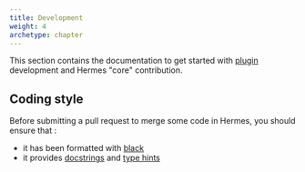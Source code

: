 ```yaml
---
title: Development
weight: 4
archetype: chapter
---
```


This section contains the documentation to get started with [plugin](./plugins/) development and Hermes "core" contribution.

## Coding style

Before submitting a pull request to merge some code in Hermes, you should ensure that :

- it has been formatted with [black](https://github.com/psf/black)
- it provides [docstrings](https://peps.python.org/pep-0257/) and [type hints](https://peps.python.org/pep-0484/)
